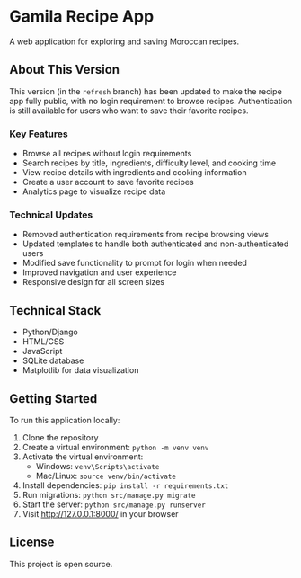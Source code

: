 # Gamila Recipe App

A web application for exploring and saving Moroccan recipes.

## About This Version

This version (in the `refresh` branch) has been updated to make the recipe app fully public, with no login requirement to browse recipes. Authentication is still available for users who want to save their favorite recipes.

### Key Features

- Browse all recipes without login requirements
- Search recipes by title, ingredients, difficulty level, and cooking time
- View recipe details with ingredients and cooking information
- Create a user account to save favorite recipes
- Analytics page to visualize recipe data

### Technical Updates

- Removed authentication requirements from recipe browsing views
- Updated templates to handle both authenticated and non-authenticated users
- Modified save functionality to prompt for login when needed
- Improved navigation and user experience
- Responsive design for all screen sizes

## Technical Stack

- Python/Django
- HTML/CSS
- JavaScript
- SQLite database
- Matplotlib for data visualization

## Getting Started

To run this application locally:

1. Clone the repository
2. Create a virtual environment: `python -m venv venv`
3. Activate the virtual environment: 
   - Windows: `venv\Scripts\activate`
   - Mac/Linux: `source venv/bin/activate`
4. Install dependencies: `pip install -r requirements.txt`
5. Run migrations: `python src/manage.py migrate`
6. Start the server: `python src/manage.py runserver`
7. Visit http://127.0.0.1:8000/ in your browser

## License

This project is open source.
